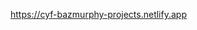 <a href="https://cyf-bazmurphy-projects.netlify.app" target="_blank">https://cyf-bazmurphy-projects.netlify.app</a>
